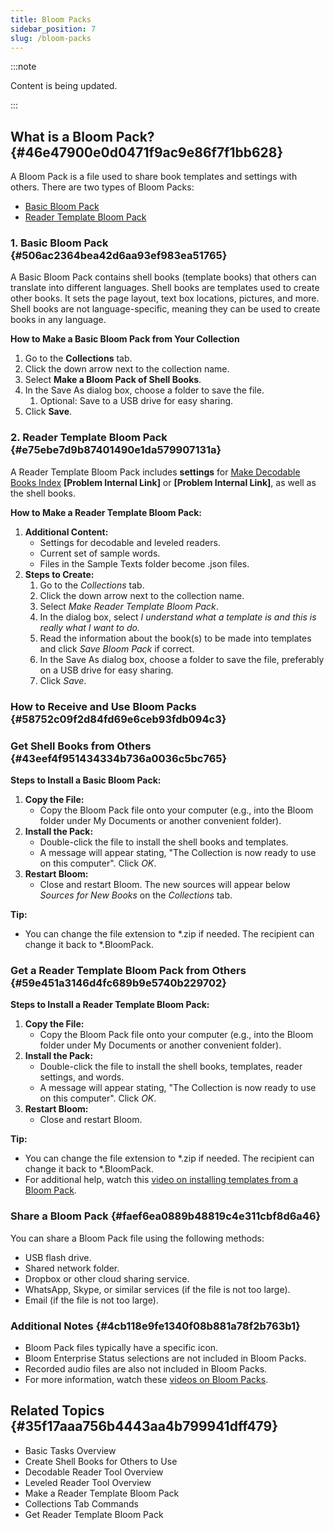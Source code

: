 ```yaml
---
title: Bloom Packs
sidebar_position: 7
slug: /bloom-packs
---
```




:::note

Content is being updated.

:::




## What is a Bloom Pack? {#46e47900e0d0471f9ac9e86f7f1bb628}


A Bloom Pack is a file used to share book templates and settings with others. There are two types of Bloom Packs:

- [Basic Bloom Pack](/bloom-packs#506ac2364bea42d6aa93ef983ea51765)
- [Reader Template Bloom Pack](/bloom-packs#e75ebe7d9b87401490e1da579907131a)

### 1. Basic Bloom Pack {#506ac2364bea42d6aa93ef983ea51765}


A Basic Bloom Pack contains shell books (template books) that others can translate into different languages. Shell books are templates used to create other books. It sets the page layout, text box locations, pictures, and more. Shell books are not language-specific, meaning they can be used to create books in any language.


**How to Make a Basic Bloom Pack from Your Collection**

1. Go to the **Collections** tab.
2. Click the down arrow next to the collection name.
3. Select **Make a Bloom Pack of Shell Books**.
4. In the Save As dialog box, choose a folder to save the file.
	1. Optional: Save to a USB drive for easy sharing.
5. Click **Save**.

### 2. Reader Template Bloom Pack {#e75ebe7d9b87401490e1da579907131a}


A Reader Template Bloom Pack includes **settings** for [Make Decodable Books Index](/decodable-readers)  **[Problem Internal Link]** or **[Problem Internal Link]**, as well as the shell books.


**How to Make a Reader Template Bloom Pack:**

1. **Additional Content:**
	- Settings for decodable and leveled readers.
	- Current set of sample words.
	- Files in the Sample Texts folder become .json files.
2. **Steps to Create:**
	1. Go to the _Collections_ tab.
	2. Click the down arrow next to the collection name.
	3. Select _Make Reader Template Bloom Pack_.
	4. In the dialog box, select _I understand what a template is and this is really what I want to do._
	5. Read the information about the book(s) to be made into templates and click _Save Bloom Pack_ if correct.
	6. In the Save As dialog box, choose a folder to save the file, preferably on a USB drive for easy sharing.
	7. Click _Save_.

### How to Receive and Use Bloom Packs {#58752c09f2d84fd69e6ceb93fdb094c3}


### Get Shell Books from Others {#43eef4f951434334b736a0036c5bc765}


**Steps to Install a Basic Bloom Pack:**

1. **Copy the File:**
	- Copy the Bloom Pack file onto your computer (e.g., into the Bloom folder under My Documents or another convenient folder).
2. **Install the Pack:**
	- Double-click the file to install the shell books and templates.
	- A message will appear stating, "The <name> Collection is now ready to use on this computer". Click _OK_.
3. **Restart Bloom:**
	- Close and restart Bloom. The new sources will appear below _Sources for New Books_ on the _Collections_ tab.

**Tip:**

- You can change the file extension to *.zip if needed. The recipient can change it back to *.BloomPack.

### Get a Reader Template Bloom Pack from Others {#59e451a3146d4fc689b9e5740b229702}


**Steps to Install a Reader Template Bloom Pack:**

1. **Copy the File:**
	- Copy the Bloom Pack file onto your computer (e.g., into the Bloom folder under My Documents or another convenient folder).
2. **Install the Pack:**
	- Double-click the file to install the shell books, templates, reader settings, and words.
	- A message will appear stating, "The <name> Collection is now ready to use on this computer". Click _OK_.
3. **Restart Bloom:**
	- Close and restart Bloom.

**Tip:**

- You can change the file extension to *.zip if needed. The recipient can change it back to *.BloomPack.
- For additional help, watch this [video on installing templates from a Bloom Pack](https://vimeo.com/album/3318103/video/122998699).

### Share a Bloom Pack {#faef6ea0889b48819c4e311cbf8d6a46}


You can share a Bloom Pack file using the following methods:

- USB flash drive.
- Shared network folder.
- Dropbox or other cloud sharing service.
- WhatsApp, Skype, or similar services (if the file is not too large).
- Email (if the file is not too large).

### Additional Notes {#4cb118e9fe1340f08b881a78f2b763b1}

- Bloom Pack files typically have a specific icon.
- Bloom Enterprise Status selections are not included in Bloom Packs.
- Recorded audio files are also not included in Bloom Packs.
- For more information, watch these [videos on Bloom Packs](https://vimeo.com/channels/bloomlibrary/121690464).

## Related Topics {#35f17aaa756b4443aa4b799941dff479}

- Basic Tasks Overview
- Create Shell Books for Others to Use
- Decodable Reader Tool Overview
- Leveled Reader Tool Overview
- Make a Reader Template Bloom Pack
- Collections Tab Commands
- Get Reader Template Bloom Pack
